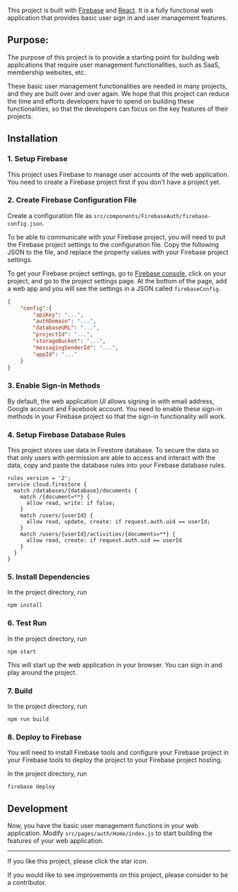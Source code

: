 This project is built with [Firebase](https://firebase.google.com/) and [React](https://reactjs.org/). It is a fully functional web application that provides basic user sign in and user management features.

## Purpose:

The purpose of this project is to provide a starting point for building web applications that require user management functionalities, such as SaaS, membership websites, etc.

These basic user management functionalities are needed in many projects, and they are built over and over again. We hope that this project can reduce the time and efforts developers have to spend on building these functionalities, so that the developers can focus on the key features of their projects.

## Installation

### 1. Setup Firebase

This project uses Firebase to manage user accounts of the web application. You need to create a Firebase project first if you don't have a project yet.

### 2. Create Firebase Configuration File

Create a configuration file as `src/components/FirebaseAuth/firebase-config.json`.

To be able to communicate with your Firebase project, you will need to put the Firebase project settings to the configuration file. Copy the following JSON to the file, and replace the property values with your Firebase project settings.

To get your Firebase project settings, go to [Firebase console](https://console.firebase.google.com/), click on your project, and go to the project settings page. At the bottom of the page, add a web app and you will see the settings in a JSON called `firebaseConfig`.

```json
{
    "config":{
        "apiKey": "...",
        "authDomain": "...",
        "databaseURL": "...",
        "projectId": "...",
        "storageBucket": "...",
        "messagingSenderId": "...",
        "appId": "..."
    }
}
```

### 3. Enable Sign-in Methods

By default, the web application UI allows signing in with email address, Google account and Facebook account. You need to enable these sign-in methods in your Firebase project so that the sign-in functionality will work.

### 4. Setup Firebase Database Rules

This project stores use data in Firestore database. To secure the data so that only users with permission are able to access and interact with the data, copy and paste the database rules into your Firebase database rules.

```
rules_version = '2';
service cloud.firestore {
  match /databases/{database}/documents {
    match /{document=**} {
      allow read, write: if false;
    }
    match /users/{userId} {
      allow read, update, create: if request.auth.uid == userId;
    }
    match /users/{userId}/activities/{documents=**} {
      allow read, create: if request.auth.uid == userId
    }
  }
}
```

### 5. Install Dependencies

In the project directory, run
```
npm install
```

### 6. Test Run

In the project directory, run
```
npm start
```

This will start up the web application in your browser. You can sign in and play around the project.

### 7. Build

In the project directory, run
```
npm run build
```

### 8. Deploy to Firebase

You will need to install Firebase tools and configure your Firebase project in your Firebase tools to deploy the project to your Firebase project hosting.

In the project directory, run
```
firebase deploy
```

## Development

Now, you have the basic user management functions in your web application. Modify `src/pages/auth/Home/index.js` to start building the features of your web application.

---

If you like this project, please click the star icon.

If you would like to see improvements on this project, please consider to be a contributor.
